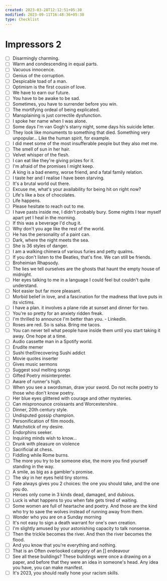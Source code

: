 ```yaml
---
created: 2023-03-28T12:12:51+05:30
modified: 2023-09-11T16:48:36+05:30
type: Checklist
---
```


# Impressors 2

- [ ] Disarmingly charming.
- [ ] Warm and condescending in equal parts.
- [ ] Vacuous innocence.
- [ ] Genius of the corruption.
- [ ] Despicable toad of a man.
- [ ] Optimism is the first cousin of love.
- [ ] We have to earn our future.
- [ ] You have to be awake to be  sad.
- [ ] Sometimes, you have to surrender before you win.
- [ ] The mortifying ordeal of being explicated.
- [ ] Mansplaining is just correctile dysfunction.
- [ ] I spoke her name when I was alone.
- [ ] Some days I'm van Gogh's starry night, some days his suicide letter.
- [ ] They look like monuments to something that died. Something very unpopular... Like the human spirit, for example.
- [ ] I did meet some of the most insufferable people but they also met me.
- [ ] The smell of sun in her hair.
- [ ] Velvet whisper of the flesh.
- [ ] I can eat like they're giving prizes for it.
- [ ] I'm afraid of the promises I might keep.
- [ ] A king is a bad enemy, worse friend, and a fatal family relation.
- [ ] I taste her and I realise I have been starving.
- [ ] It's a brutal world out there.
- [ ] Excuse me, what's your availability for being hit on right now?
- [ ] Life's like a box of chocolates.
- [ ] Life happens.
- [ ] Please hesitate to reach out to me.
- [ ] I have pasts inside me, I didn't probably bury. Some nights I tear myself apart yet I heal in the morning.
- [ ] If this was a beverage I'd chug it.
- [ ] Why don't you age like the rest of the world.
- [ ] He has the personality of a paint can.
- [ ] Dark, where the night meets the sea.
- [ ] She is 36 styles of danger.
- [ ] I am a walking chimera of various furies and petty qualms.
- [ ] If you don't listen to the Beatles, that's fine. We can still be friends.
- [ ] Broheimian Rhapsody.
- [ ] The lies we tell ourselves are the ghosts that haunt the empty house of midnight.
- [ ] Her eyes talking to me in a language I could feel but couldn't quite understand.
- [ ] Not easier but far more pleasant.
- [ ] Morbid belief in love, and a fascination for the madness that love puts in its victims.
- [ ] I have a plan. it involves a plane ride at sunset and dinner for two.
- [ ] You're so pretty for an anxiety ridden freak.
- [ ] I'm thrilled to announce I'm better than you. - LinkedIn.
- [ ] Roses are red. So is salsa. Bring me tacos.
- [ ] You can never tell what people have inside them until you start taking it away. One hope at a time.
- [ ] Audio cassette man in a Spotify world.
- [ ] Erudite memer
- [ ] Sushi theif/recovering Sushi addict
- [ ] Movie quotes inserter
- [ ] Gives music sermons
- [ ] Suggest soul melting songs
- [ ] Gifted Poetry misinterpreter.
- [ ] Aware of runner's high.
- [ ] When you see a swordsman, draw your sword. Do not recite poetry to those who don't know poetry.
- [ ] Her blue eyes glittered with courage and other mysteries.
- [ ] Can mispronounce croissants and Worcestershire.
- [ ] Dinner, 20th century style.
- [ ] Undisputed gossip champion.
- [ ] Personification of film moods.
- [ ] Matchstick of my desire.
- [ ] Endorphins seeker.
- [ ] Inquiring minds wish to know...
- [ ] Drunk with pleasure on violence 
- [ ] Sacrificial at chess.
- [ ] Fiddling while Rome burns.
- [ ] The more you try to be someone else, the more you find yourself standing in the way.
- [ ] A smile, as big as a gambler's promise.
- [ ] The sky in her eyes held tiny storms.
- [ ] Fate always gives you 2 choices: the one you should take, and the one you do.
- [ ] Heroes only come in 3 kinds dead, damaged, and dubious.
- [ ] Luck is what happens to you when fate gets tired of waiting.
- [ ] Some women are full of heartache and poetry. And those are the kind who try to save the wolves instead of running away from them.
- [ ] Wonder who you are on a Sunday morning
- [ ] It's not easy to sign a death warrant for one's own creation.
- [ ] I'm slightly amused by your astonishing capacity to talk nonsense.
- [ ] Then the trickle becomes the river. And then the river becomes the flood.
- [ ] And you know that you're everything and nothing.
- [ ] That is an Often overlooked category of an [] endeavour
- [ ] See all these buildings? These buildings were once a drawing on a paper, and before that they were an idea in someone's head. Any idea you have, you can make manifest.
- [ ] It's 2023, you should really hone your racism skills.
